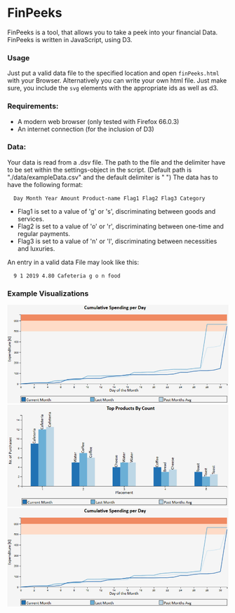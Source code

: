 # FinPeeks

FinPeeks is a tool, that allows you to take a peek into your financial Data.
FinPeeks is written in JavaScript, using D3.

### Usage
Just put a valid data file to the specified location and open `finPeeks.html` with your Browser.
Alternatively you can write your own html file. Just make sure, you include the `svg` elements with the appropriate ids as well as d3.

### Requirements:
- A modern web browser (only tested with Firefox 66.0.3)
- An internet connection (for the inclusion of D3)

### Data:
Your data is read from a .dsv file.
The path to the file and the delimiter have to be set within the settings-object in the script.
(Default path is "./data/exampleData.csv" and the default delimiter is " ")
The data has to have the following format:
```
  Day Month Year Amount Product-name Flag1 Flag2 Flag3 Category
```
- Flag1 is set to a value of 'g' or 's', discriminating between goods and services.
- Flag2 is set to a value of 'o' or 'r', discriminating between one-time and regular payments.
- Flag3 is set to a value of 'n' or 'l', discriminating between necessities and luxuries.

An entry in a valid data File may look like this:
```
  9 1 2019 4.80 Cafeteria g o n food
```
### Example Visualizations
![Visualization of Cumulative Expenses](screenshots/cumulative.jpg?raw=true)
![Visualization of Top 5 Products](screenshots/top.jpg?raw=true)
![Visualization of Fractional Expenses](screenshots/cumulative.jpg?raw=true)